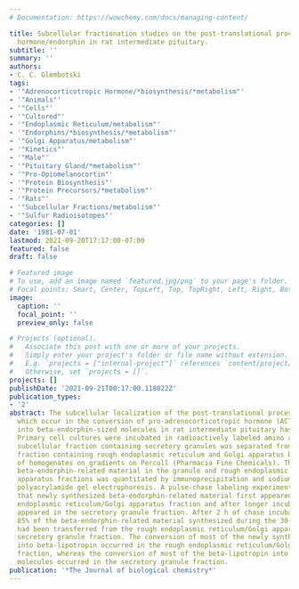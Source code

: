 ```yaml
---
# Documentation: https://wowchemy.com/docs/managing-content/

title: Subcellular fractionation studies on the post-translational processing of pro-adrenocorticotropic
  hormone/endorphin in rat intermediate pituitary.
subtitle: ''
summary: ''
authors:
- C. C. Glembotski
tags:
- '"Adrenocorticotropic Hormone/*biosynthesis/*metabolism"'
- '"Animals"'
- '"Cells"'
- '"Cultured"'
- '"Endoplasmic Reticulum/metabolism"'
- '"Endorphins/*biosynthesis/*metabolism"'
- '"Golgi Apparatus/metabolism"'
- '"Kinetics"'
- '"Male"'
- '"Pituitary Gland/*metabolism"'
- '"Pro-Opiomelanocortin"'
- '"Protein Biosynthesis"'
- '"Protein Precursors/*metabolism"'
- '"Rats"'
- '"Subcellular Fractions/metabolism"'
- '"Sulfur Radioisotopes"'
categories: []
date: '1981-07-01'
lastmod: 2021-09-20T17:17:00-07:00
featured: false
draft: false

# Featured image
# To use, add an image named `featured.jpg/png` to your page's folder.
# Focal points: Smart, Center, TopLeft, Top, TopRight, Left, Right, BottomLeft, Bottom, BottomRight.
image:
  caption: ''
  focal_point: ''
  preview_only: false

# Projects (optional).
#   Associate this post with one or more of your projects.
#   Simply enter your project's folder or file name without extension.
#   E.g. `projects = ["internal-project"]` references `content/project/deep-learning/index.md`.
#   Otherwise, set `projects = []`.
projects: []
publishDate: '2021-09-21T00:17:00.118022Z'
publication_types:
- '2'
abstract: The subcellular localization of the post-translational processing steps
  which occur in the conversion of pro-adrenocorticotropic hormone (ACTH)/endorphin
  into beta-endorphin-sized molecules in rat intermediate pituitary has been studied.
  Primary cell cultures were incubated in radioactively labeled amino acids, and a
  subcellular fraction containing secretory granules was separated from a subcellular
  fraction containing rough endoplasmic reticulum and Golgi apparatus by centrifugation
  of homogenates on gradients on Percoll (Pharmacia Fine Chemicals). The radiolabeled
  beta-endorphin-related material in the granule and rough endoplasmic reticulum/Golgi
  apparatus fractions was quantitated by immunoprecipitation and sodium dodecyl sulfate
  polyacrylamide gel electrophoresis. A pulse-chase labeling experiment demonstrated
  that newly synthesized beta-endorphin-related material first appeared in the rough
  endoplasmic reticulum/Golgi apparatus fraction and after longer incubations (chase)
  appeared in the secretory granule fraction. After 2 h of chase incubation, about
  85% of the beta-endorphin-related material synthesized during the 30-min pulse incubation
  had been transferred from the rough endoplasmic reticulum/Golgi apparatus to the
  secretory granule fraction. The conversion of most of the newly synthesized pro-ACTH/endorphin
  into beta-lipotropin occurred in the rough endoplasmic reticulum/Golgi apparatus
  fraction, whereas the conversion of most of the beta-lipotropin into beta-endorphin-sized
  molecules occurred in the secretory granule fraction.
publication: '*The Journal of biological chemistry*'
---
```


